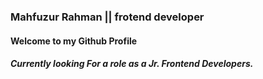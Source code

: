 ### Mahfuzur Rahman || frotend developer

#### Welcome to my Github Profile

##### Currently looking For a role as a Jr. Frontend Developers.
